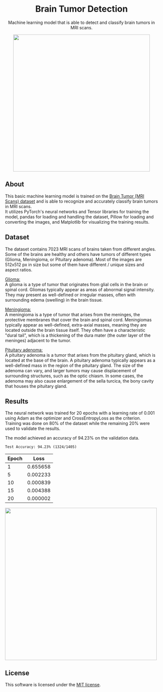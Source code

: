 <h1 align="center">Brain Tumor Detection</h1>

<p align="center">
    Machine learning model that is able to detect and classify brain tumors in MRI scans.
</p>

<p align="center">
    <img src="https://github.com/user-attachments/assets/6bf473d8-5bea-454c-8930-f38f01a317c7" width="450">
</p>


## About
This basic machine learning model is trained on the
[Brain Tumor (MRI Scans) dataset](https://www.kaggle.com/datasets/rm1000/brain-tumor-mri-scans)
and is able to recognize and accurately classify brain tumors in MRI scans.
<br>
It utilizes PyTorch's neural networks and Tensor libraries for training the model, pandas for loading
and handling the dataset, Pillow for loading and converting the images, and Matplotlib
for visualizing the training results.


## Dataset
The dataset contains 7023 MRI scans of brains taken from different angles. Some of the brains
are healthy and others have tumors of different types (Glioma, Meningioma, or Pituitary adenoma).
Most of the images are 512x512 px in size but some of them have different / unique sizes
and aspect ratios.

<ins>Glioma:</ins><br>
A glioma is a type of tumor that originates from glial cells in the brain or spinal cord.
Gliomas typically appear as areas of abnormal signal intensity. They may present as well-defined
or irregular masses, often with surrounding edema (swelling) in the brain tissue.

<ins>Meningioma:</ins><br>
A meningioma is a type of tumor that arises from the meninges, the protective membranes
that cover the brain and spinal cord. Meningiomas typically appear as well-defined,
extra-axial masses, meaning they are located outside the brain tissue itself.
They often have a characteristic "dural tail", which is a thickening of the dura mater
(the outer layer of the meninges) adjacent to the tumor.

<ins>Pituitary adenoma:</ins><br>
A pituitary adenoma is a tumor that arises from the pituitary gland, which is 
located at the base of the brain. A pituitary adenoma typically appears as a well-defined
mass in the region of the pituitary gland. The size of the adenoma can vary, and larger
tumors may cause displacement of surrounding structures, such as the optic chiasm. 
In some cases, the adenoma may also cause enlargement of the sella turcica,
the bony cavity that houses the pituitary gland.


## Results
The neural network was trained for 20 epochs with a learning rate of 0.001 using Adam
as the optimizer and CrossEntropyLoss as the criterion. Training was done on 80%
of the dataset while the remaining 20% were used to validate the results.

The model achieved an accuracy of 94.23% on the validation data.

```
Test Accuracy: 94.23% (1324/1405)
```

| Epoch | Loss     |
|-------|----------|
| 1     | 0.655658 |
| 5     | 0.002233 |
| 10    | 0.000839 |
| 15    | 0.004388 |
| 20    | 0.000002 |

<img src="https://github.com/user-attachments/assets/97728e8e-b752-4d70-8eec-3143c35db4b6" width="500">


## License
This software is licensed under the [MIT license](LICENSE).